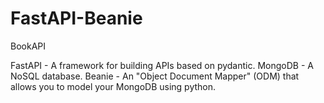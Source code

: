 # FastAPI-Beanie
BookAPI

FastAPI - A framework for building APIs based on pydantic.
MongoDB - A NoSQL database.
Beanie - An "Object Document Mapper" (ODM) that allows you to model your MongoDB using python.
